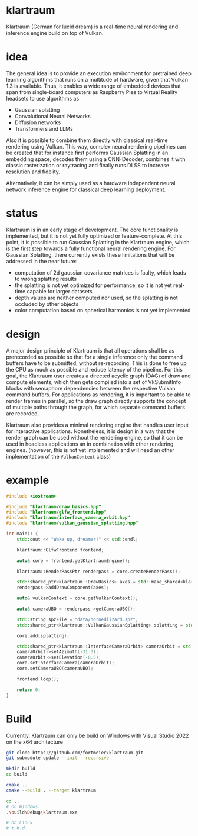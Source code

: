 # klartraum
Klartraum (German for lucid dream) is a real-time neural rendering and inference engine build on top of Vulkan.

# idea
The general idea is to provide an execution environment for pretrained deep learning algorithms that runs on a multitude of hardware, given that Vulkan 1.3 is available. Thus, it enables a wide range of embedded devices that span from single-board computers as Raspberry Pies to Virtual Reality headsets to use algorithms as
* Gaussian splatting
* Convolutional Neural Networks
* Diffusion networks
* Transformers and LLMs

Also it is possible to combine them directly with classical real-time rendering using Vulkan. This way, complex neural rendering pipelines can be created that for instance first performs Gaussian Splatting in an embedding space, decodes them using a CNN-Decoder, combines it with classic rasterization or raytracing and finally runs DLSS to increase resolution and fidelity. 

Alternatively, it can be simply used as a hardware independent neural network inference engine for classical deep learning deployment.

# status
Klartraum is in an early stage of development. The core functionality is implemented, but it is not yet fully optimized or feature-complete.
At this point, it is possible to run Gaussian Splatting in the Klartraum engine, which is the first step towards a fully functional neural rendering engine.
For Gaussian Splatting, there currently exists these limitations that will be addressed in the near future:
- computation of 2d gaussian covariance matrices is faulty, which leads to wrong splatting results
- the splatting is not yet optimized for performance, so it is not yet real-time capable for larger datasets
- depth values are neither computed nor used, so the splatting is not occluded by other objects
- color computation based on spherical harmonics is not yet implemented

# design
A major design principle of Klartraum is that all operations shall be as prerecorded as possible so that for a single inference only the command buffers have to be submitted, without re-recording. This is done to free up the CPU as much as possible and reduce latency of the pipeline. For this goal, the Klartraum user creates a directed acyclic graph (DAG) of draw and compute elements, which then gets compiled into a set of VkSubmitInfo blocks with semaphore dependencies between the respective Vulkan command buffers. For applications as rendering, it is important to be able to render frames in parallel, so the draw graph directly supports the concept of multiple paths through the graph, for which separate command buffers are recorded.

Klartraum also provides a minimal rendering engine that handles user input for interactive applications.
Nonetheless, it is design in a way that the render graph can be used without the rendering engine,
so that it can be used in headless applications an in combination with other rendering engines.
(however, this is not yet implemented and will need an other implementation of the `VulkanContext` class)

# example

```cpp
#include <iostream>

#include "klartraum/draw_basics.hpp"
#include "klartraum/glfw_frontend.hpp"
#include "klartraum/interface_camera_orbit.hpp"
#include "klartraum/vulkan_gaussian_splatting.hpp"

int main() {
    std::cout << "Wake up, dreamer!" << std::endl;

    klartraum::GlfwFrontend frontend;

    auto& core = frontend.getKlartraumEngine();

    klartraum::RenderPassPtr renderpass = core.createRenderPass();

    std::shared_ptr<klartraum::DrawBasics> axes = std::make_shared<klartraum::DrawBasics>(klartraum::DrawBasicsType::Axes);
    renderpass->addDrawComponent(axes);

    auto& vulkanContext = core.getVulkanContext();

    auto& cameraUBO = renderpass->getCameraUBO();

    std::string spzFile = "data/hornedlizard.spz";
    std::shared_ptr<klartraum::VulkanGaussianSplatting> splatting = std::make_shared<klartraum::VulkanGaussianSplatting>(vulkanContext, renderpass, cameraUBO, spzFile);

    core.add(splatting);

    std::shared_ptr<klartraum::InterfaceCameraOrbit> cameraOrbit = std::make_shared<klartraum::InterfaceCameraOrbit>(klartraum::InterfaceCameraOrbit::UpDirection::Y);
    cameraOrbit->setAzimuth(-31.0);
    cameraOrbit->setElevation(-0.5);
    core.setInterfaceCamera(cameraOrbit);
    core.setCameraUBO(cameraUBO);

    frontend.loop();

    return 0;
}
```
# Build
Currently, Klartraum can only be build on Windows with Visual Studio 2022 on the x64 architecture

```bash
git clone https://github.com/fortmeier/klartraum.git
git submodule update --init --recursive

mkdir build
cd build

cmake ..
cmake --build . --target klartraum

cd ..
# on Windows
.\build\Debug\klartraum.exe

# on Linux
# t.b.d.
```